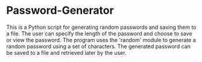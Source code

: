 # Password-Generator
This is a Python script for generating random passwords and saving them to a file. The user can specify the length of the password and choose to save or view the password. The program uses the 'random' module to generate a random password using a set of characters. The generated password can be saved to a file and retrieved later by the user.
